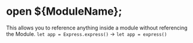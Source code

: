 # open ${ModuleName};

This allows you to reference anything inside a module without referencing the Module.
`let app = Express.express()` -> `let app = express()`
